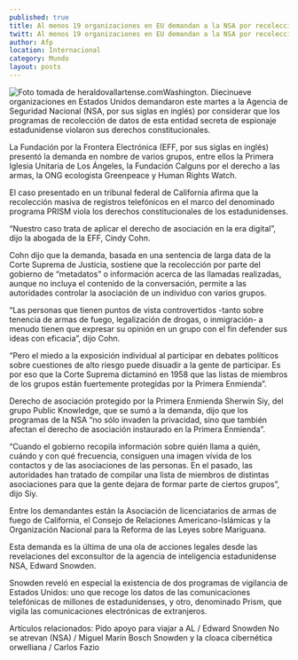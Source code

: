 ```yaml
---
published: true
title: Al menos 19 organizaciones en EU demandan a la NSA por recolección de datos
twitt: Al menos 19 organizaciones en EU demandan a la NSA por recolección de datos
author: Afp
location: Internacional
category: Mundo
layout: posts
---
```


![Foto tomada de heraldovallartense.com](http://i.imgur.com/KphkDFbm.jpg)Washington. Diecinueve organizaciones en Estados Unidos demandaron este martes a la Agencia de Seguridad Nacional (NSA, por sus siglas en inglés) por considerar que los programas de recolección de datos de esta entidad secreta de espionaje estadunidense violaron sus derechos constitucionales.

La Fundación por la Frontera Electrónica (EFF, por sus siglas en inglés) presentó la demanda en nombre de varios grupos, entre ellos la Primera Iglesia Unitaria de Los Ángeles, la Fundación Calguns por el derecho a las armas, la ONG ecologista Greenpeace y Human Rights Watch.

El caso presentado en un tribunal federal de California afirma que la recolección masiva de registros telefónicos en el marco del denominado programa PRISM viola los derechos constitucionales de los estadunidenses.

“Nuestro caso trata de aplicar el derecho de asociación en la era digital”, dijo la abogada de la EFF, Cindy Cohn.

Cohn dijo que la demanda, basada en una sentencia de larga data de la Corte Suprema de Justicia, sostiene que la recolección por parte del gobierno de “metadatos” o información acerca de las llamadas realizadas, aunque no incluya el contenido de la conversación, permite a las autoridades controlar la asociación de un individuo con varios grupos.

“Las personas que tienen puntos de vista controvertidos -tanto sobre tenencia de armas de fuego, legalización de drogas, o inmigración- a menudo tienen que expresar su opinión en un grupo con el fin defender sus ideas con eficacia”, dijo Cohn.

“Pero el miedo a la exposición individual al participar en debates políticos sobre cuestiones de alto riesgo puede disuadir a la gente de participar. Es por eso que la Corte Suprema dictaminó en 1958 que las listas de miembros de los grupos están fuertemente protegidas por la Primera Enmienda”.

Derecho de asociación protegido por la Primera Enmienda Sherwin Siy, del grupo Public Knowledge, que se sumó a la demanda, dijo que los programas de la NSA “no sólo invaden la privacidad, sino que también afectan el derecho de asociación instaurado en la Primera Enmienda”.

“Cuando el gobierno recopila información sobre quién llama a quién, cuándo y con qué frecuencia, consiguen una imagen vívida de los contactos y de las asociaciones de las personas. En el pasado, las autoridades han tratado de compilar una lista de miembros de distintas asociaciones para que la gente dejara de formar parte de ciertos grupos”, dijo Siy.

Entre los demandantes están la Asociación de licenciatarios de armas de fuego de California, el Consejo de Relaciones Americano-Islámicas y la Organización Nacional para la Reforma de las Leyes sobre Mariguana.

Esta demanda es la última de una ola de acciones legales desde las revelaciones del exconsultor de la agencia de inteligencia estadunidense NSA, Edward Snowden.

Snowden reveló en especial la existencia de dos programas de vigilancia de Estados Unidos: uno que recoge los datos de las comunicaciones telefónicas de millones de estadunidenses, y otro, denominado Prism, que vigila las comunicaciones electrónicas de extranjeros.

 

Artículos relacionados:
Pido apoyo para viajar a AL / Edward Snowden
No se atrevan (NSA) / Miguel Marín Bosch
Snowden y la cloaca cibernética orwelliana / Carlos Fazio
